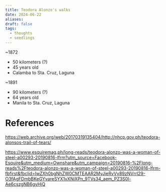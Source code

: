 ```yaml
---
title: Teodora Alonzo's walks
date: 2024-06-22
aliases: 
draft: false
tags:
  - thoughts
  - seedlings
---
```

~1872
- 50 kilometers (?)
- 45 years old
- Calamba to Sta. Cruz, Laguna

~1891
- 90 kilometers (?)
- 64 years old
- Manila to Sta. Cruz, Laguna

# References

https://web.archive.org/web/20170319135404/http://nhcp.gov.ph/teodora-alonsos-trail-of-tears/

https://www.esquiremag.ph/long-reads/teodora-alonzo-was-a-woman-of-steel-a00293-20190816-lfrm?utm_source=Facebook-Esquire&utm_medium=Ownshare&utm_campaign=20190816-%2Flong-reads%2Fteodora-alonzo-was-a-woman-of-steel-a00293-20190816-lfrm-fbfirst&fbclid=IwZXh0bgNhZW0CMTEAAR2MyJieRvVy89zNVrrl29-O3fAgFDmbBKeGYvareSYX1vXNiXPn_9TVs34_aem_PZ3S0l-Ae6cszgNB6gyHjQ